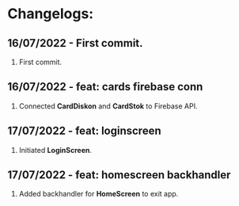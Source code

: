 # Changelogs: 

## 16/07/2022 - First commit.
1. First commit.

## 16/07/2022 - feat: cards firebase conn
1. Connected **CardDiskon** and **CardStok** to Firebase API.

## 17/07/2022 - feat: loginscreen
1. Initiated **LoginScreen**.

## 17/07/2022 - feat: homescreen backhandler
1. Added backhandler for **HomeScreen** to exit app.